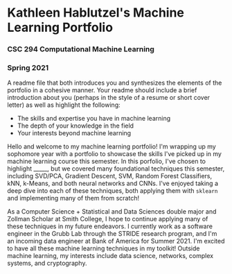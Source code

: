 # Kathleen Hablutzel's Machine Learning Portfolio
### CSC 294 Computational Machine Learning
### Spring 2021

A readme file that both introduces you and synthesizes the elements of the portfolio in a cohesive manner. Your readme should include a brief introduction about you (perhaps in the style of a resume or short cover letter) as well as highlight the following: 
- The skills and expertise you have in machine learning
- The depth of your knowledge in the field
- Your interests beyond machine learning 

Hello and welcome to my machine learning portfolio! I'm wrapping up my sophomore year with a portfolio to showcase the skills I've picked up in my machine learning course this semester. In this porfolio, I've chosen to highlight _____, but we covered many foundational techniques this semester, including SVD/PCA, Gradient Descent, SVM, Random Forest Classifiers, kNN, k-Means, and both neural networks and CNNs. I've enjoyed taking a deep dive into each of these techniques, both applying them with `sklearn` and implementing many of them from scratch!

As a Computer Science + Statistical and Data Sciences double major and Zollman Scholar at Smith College, I hope to continue applying many of these techniques in my future endeavors. I currently work as a software engineer in the Grubb Lab through the STRIDE research program, and I'm an incoming data engineer at Bank of America for Summer 2021. I'm excited to have all these machine learning techniques in my toolkit! Outside machine learning, my interests include data science, networks, complex systems, and cryptography.
